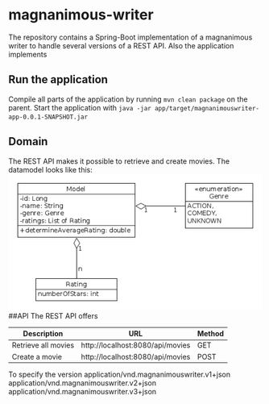 # magnanimous-writer
The repository contains a Spring-Boot implementation of a magnanimous writer to handle several versions of a REST API. Also the application implements
## Run the application
Compile all parts of the application by running `mvn clean package` on the parent. Start the application with `java -jar app/target/magnanimouswriter-app-0.0.1-SNAPSHOT.jar
`
## Domain
The REST API makes it possible to retrieve and create movies. The datamodel looks like this:
![Domain](/img/domain.png)
##API
The REST API offers

Description         | URL                              | Method
------------------- | -------------------------------- | ------
Retrieve all movies | http://localhost:8080/api/movies | GET    
Create a movie      | http://localhost:8080/api/movies | POST   

To specify the version
application/vnd.magnanimouswriter.v1+json
application/vnd.magnanimouswriter.v2+json
application/vnd.magnanimouswriter.v3+json

